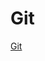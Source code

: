 # Git

[Git](https://rawcdn.githack.com/Ferran-pv/Portfolio/20cddb7a428ed743f57c633722136623e6b1cabd/0git/git.html#first-commit)
